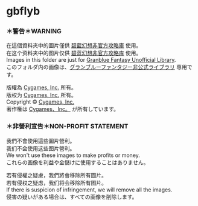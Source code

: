 # gbflyb

### ＊警告＊WARNING

在這個資料夾中的圖片僅供 [碧藍幻想非官方攻略庫](https://gbflyb.com/) 使用。  
在这个资料夹中的图片仅供 [碧蓝幻想非官方攻略库](https://gbflyb.com/) 使用。  
Images in this folder are just for [Granblue Fantasy Unofficial Library](https://gbflyb.com/).  
このフォルダ内の画像は、[グランブルーファンタジー非公式ライブラリ](https://gbflyb.com/) 専用です。  

版權為 [Cygames, Inc.](https://www.cygames.co.jp/) 所有。  
版权为 [Cygames, Inc.](https://www.cygames.co.jp/) 所有。  
Copyright © [Cygames, Inc.](https://www.cygames.co.jp/)  
著作権は [Cygames、Inc。](https://www.cygames.co.jp/) が所有しています。  

### ＊非營利宣告＊NON-PROFIT STATEMENT

我們不會使用這些圖片營利。  
我们不会使用这些图片營利。  
We won't use these images to make profits or money.  
これらの画像を利益や金儲けに使用することはありません。  

若有侵權之疑慮，我們將會移除所有圖片。  
若有侵权之疑虑，我们将会移除所有图片。  
If there is suspicion of infringement, we will remove all the images.  
侵害の疑いがある場合は、すべての画像を削除します。  
